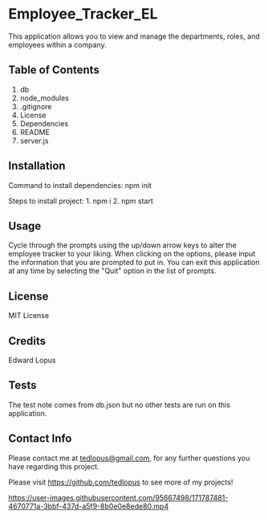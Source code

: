 # Employee_Tracker_EL
This application allows you to view and manage the departments, roles, and employees within a company.

## Table of Contents

1. db
2. node_modules
3. .gitignore
4. License
5. Dependencies
6. README
7. server.js

## Installation

Command to install dependencies: npm init

Steps to install project: 1. npm i
                          2. npm start

## Usage

Cycle through the prompts using the up/down arrow keys to alter the employee tracker to your liking. When clicking on the options, please input the information that you are prompted to put in. You can exit this application at any time by selecting the "Quit" option in the list of prompts.
## License

MIT License

## Credits

Edward Lopus

## Tests

The test note comes from db.json but no other tests are run on this application.

## Contact Info

Please contact me at tedlopus@gmail.com, for any further questions you have regarding this project.

Please visit https://github.com/tedlopus to see more of my projects!

https://user-images.githubusercontent.com/95667498/171787481-4670771a-3bbf-437d-a5f9-8b0e0e8ede80.mp4
